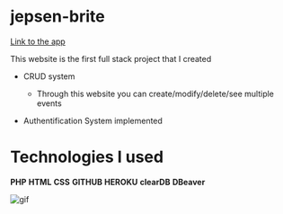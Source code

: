 # jepsen-brite

[Link to the app](https://j-brite.herokuapp.com/)

This website is the first full stack project that I created

- CRUD system

  - Through this website you can create/modify/delete/see multiple events

- Authentification System implemented

# Technologies I used

**PHP**
**HTML**
**CSS**
**GITHUB**
**HEROKU**
**clearDB**
**DBeaver**

![gif](https://media.giphy.com/media/3ov9jIfl4JYm4usDmg/giphy.gif)
